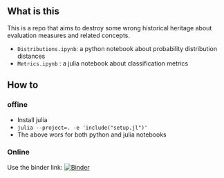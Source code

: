 ## What is this

This is a repo that aims to destroy some wrong historical heritage about
evaluation measures and related concepts.

* `Distributions.ipynb`: a python notebook about probability distribution distances
* `Metrics.ipynb` : a julia notebook about classification metrics

## How to 

### offine

* Install julia
* `julia --project=. -e 'include("setup.jl")'`
* The above wors for both python and julia notebooks

### Online

Use the binder link: [![Binder](https://mybinder.org/badge_logo.svg)](https://mybinder.org/v2/gh/00sapo/Classification-metrics/HEAD)
